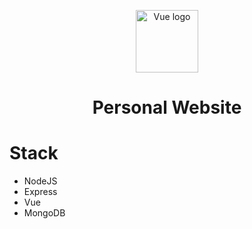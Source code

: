 <p align="center"><a href="https://vuejs.org" target="_blank" rel="noopener noreferrer"><img width="100" src="https://vuejs.org/images/logo.png" alt="Vue logo"></a></p>

<h1 align="center">Personal Website</h1>

# Stack
- NodeJS
- Express
- Vue
- MongoDB